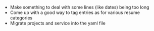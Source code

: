 * Make something to deal with some lines (like dates) being too long
* Come up with a good way to tag entries as for various resume categories
* Migrate projects and service into the yaml file
